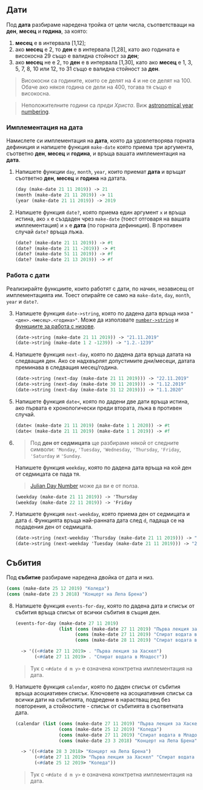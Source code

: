 ## Дати
Под **дата** разбираме наредена тройка от цели числа, съответстващи на **ден**, **месец** и **година**, за която:
  1. **месец** е в интервала [1,12];
  2. ако **месец** е 2, то **ден** е в интервала [1,28], като ако годината е високосна 29 също е валидна стойност за **ден**;
  3. ако **месец** не е 2, то **ден** е в интервала [1,30], като ако **месец** е 1, 3, 5, 7, 8, 10 или 12, то 31 също е валидна стойност за **ден**.

  > Високосни са годините, които се делят на 4 и не се делят на 100. Обаче ако някоя година се дели на 400, тогава тя също е високосна.

  > Неположителните години са _преди Христа_. Виж [astronomical year numbering](https://en.wikipedia.org/wiki/Astronomical_year_numbering).

### Имплементация на дата
Намислете си имплементация на **дата**, която да удовлетворява горната дефиниция и напишете функция `make-date` която приема три аргумента, съответно **ден**, **месец** и **година**, и връща вашата имплементация на **дата**.

 1. Напишете функции `day`, `month`, `year`, които приемат **дата** и връщат съответно **ден**, **месец** и **година** на датата.
    ```scheme
    (day (make-date 21 11 2019)) -> 21
    (month (make-date 21 11 2019)) -> 11
    (year (make-date 21 11 2019)) -> 2019
    ```

 2. Напишете функция `date?`, която приема един аргумент `x` и връща истина, ако `x` е създаден чрез `make-date` (тоест отговаря на вашата имплементация) и `x` е **дата** (по горната дефиниция). В противен случай `date?` връща лъжа.
    ```scheme
    (date? (make-date 21 11 2019)) -> #t
    (date? (make-date 21 11 -2019)) -> #t
    (date? (make-date 51 11 2019)) -> #f
    (date? (make-date 21 13 2019)) -> #f
    ```

### Работа с дати
Реализирайте функциите, които работят с дати, по начин, независещ от имплементацията им. Тоест опирайте се само на `make-date`, `day`, `month`, `year` и `date?`.

 3. Напишете функция `date->string`, която по дадена дата връща низа `"<ден>.<месец>.<година>"`. Може да използвате [`number->string`][number-string] и [функциите за работа с низове][racket-strings].
    ```scheme
    (date->string (make-date 21 11 2019)) -> "21.11.2019"
    (date->string (make-date 1 2 -1239)) -> "1.2.-1239"
    ```
[number-string]: https://docs.racket-lang.org/reference/generic-numbers.html#%28def._%28%28quote._~23~25kernel%29._number-~3estring%29%29
[racket-strings]: https://docs.racket-lang.org/reference/strings.html
    
 4. Напишете функция `next-day`, която по дадена дата връща датата на следващия ден. Ако се надхвърлят допустимите дни/месеци, датата преминава в следващия месец/година.
    ```scheme
    (date->string (next-day (make-date 21 11 2019))) -> "22.11.2019"
    (date->string (next-day (make-date 30 11 2019))) -> "1.12.2019"
    (date->string (next-day (make-date 31 12 2019))) -> "1.1.2020"
    ```
    
 5. Напишете функция `date<`, която по дадени две дати връща истина, ако първата е хронологически преди втората, лъжа в противен случай.
    ```scheme
    (date< (make-date 21 11 2019) (make-date 1 1 2020)) -> #t
    (date< (make-date 21 11 2019) (make-date 1 1 2019)) -> #f
    ```
    
 6. > Под **ден от седмицата** ще разбираме някой от следните символи: `'Monday`, `'Tuesday`, `'Wednesday`, `'Thursday`, `'Friday`, `'Saturday` и `'Sunday`.
    
    Напишете функция `weekday`, която по дадена дата връща на кой ден от седмицата се пада тя.

    > [Julian Day Number][jd] може да ви е от полза.
    ```scheme
    (weekday (make-date 21 11 2019)) -> 'Thursday
    (weekday (make-date 22 11 2019)) -> 'Friday
    ```
[jd]: https://en.wikipedia.org/wiki/Julian_day
    
 7. Напишете функция `next-weekday`, която приема ден от седмицата и дата `d`. Функцията връща най-ранната дата след `d`, падаща се на подадения ден от седмицата.
    ```scheme
    (date->string (next-weekday 'Thursday (make-date 21 11 2019))) -> "21.11.2019"
    (date->string (next-weekday 'Tuesday (make-date 21 11 2019))) -> "26.11.2019"
    ```


## Събития
Под **събитие** разбираме наредена двойка от дата и низ.
```scheme
(cons (make-date 25 12 2019) "Коледа")
(cons (make-date 23 3 2018) "Концерт на Лепа Брена")
```

 8. Напишете функция `events-for-day`, която по дадена дата и списък от събития връща списък от всички събития в същия ден.
    ```scheme
    (events-for-day (make-date 27 11 2019)
                    (list (cons (make-date 27 11 2019) "Първа лекция за Хаскел")
                          (cons (make-date 27 11 2019) "Спират водата в Младост")
                          (cons (make-date 28 11 2019) "Спират водата в Лозенец")))
    
      -> '((<#date 27 11 2019> . "Първа лекция за Хаскел")
           (<#date 27 11 2019> . "Спират водата в Младост"))
    ```
    > Тук с `<#date d m y>` е означена конктретна имплементация на дата.
    
 9. Напишете функция `calendar`, която по даден списък от събития връща асоциативен списък. Ключовете на асоциативния списък са всички дати на събитията, подредени в нарастващ ред без повторения, а стойностите - списък от събитията в съответната дата.
    ```scheme
    (calendar (list (cons (make-date 27 11 2019) "Първа лекция за Хаскел")
                    (cons (make-date 25 12 2019) "Коледа")
                    (cons (make-date 27 11 2019) "Спират водата в Младост")
                    (cons (make-date 23 3 2018) "Концерт на Лепа Брена")))

      -> '((<#date 28 3 2018> "Концерт на Лепа Брена")
           (<#date 27 11 2019> "Първа лекция за Хаскел" "Спират водата в Младост")
           (<#date 25 12 2019> "Коледа"))
    ```
    > Тук с `<#date d m y>` е означена конктретна имплементация на дата.
